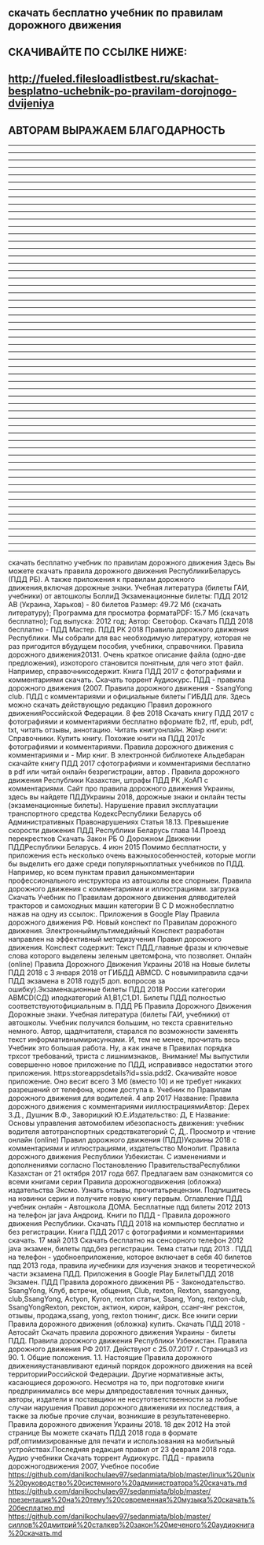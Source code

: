 скачать бесплатно учебник по правилам дорожного движения
--------------------------------------------------
СКАЧИВАЙТЕ ПО ССЫЛКЕ НИЖЕ:
--------------------------------------------------
http://fueled.filesloadlistbest.ru/skachat-besplatno-uchebnik-po-pravilam-dorojnogo-dvijeniya
--------------------------------------------------
АВТОРАМ ВЫРАЖАЕМ БЛАГОДАРНОСТЬ
--------------------------------------------------
--------------------------------------------------
--------------------------------------------------
--------------------------------------------------
--------------------------------------------------
--------------------------------------------------
--------------------------------------------------
--------------------------------------------------
--------------------------------------------------
--------------------------------------------------
--------------------------------------------------
--------------------------------------------------
--------------------------------------------------
--------------------------------------------------
--------------------------------------------------
--------------------------------------------------
--------------------------------------------------
--------------------------------------------------
--------------------------------------------------
--------------------------------------------------
--------------------------------------------------
--------------------------------------------------
--------------------------------------------------
--------------------------------------------------
--------------------------------------------------
--------------------------------------------------
--------------------------------------------------
--------------------------------------------------
--------------------------------------------------
--------------------------------------------------
--------------------------------------------------
--------------------------------------------------
--------------------------------------------------
--------------------------------------------------
--------------------------------------------------
--------------------------------------------------
--------------------------------------------------
--------------------------------------------------
--------------------------------------------------
--------------------------------------------------
--------------------------------------------------
--------------------------------------------------
--------------------------------------------------
--------------------------------------------------
--------------------------------------------------
--------------------------------------------------
--------------------------------------------------
--------------------------------------------------
--------------------------------------------------
--------------------------------------------------
--------------------------------------------------
--------------------------------------------------
--------------------------------------------------
--------------------------------------------------
--------------------------------------------------
--------------------------------------------------
--------------------------------------------------
скачать бесплатно учебник по правилам дорожного движения Здесь Вы можете скачать правила дорожного движения РеспубликиБеларусь (ПДД РБ). А также приложения к правилам дорожного движения,включая дорожные знаки. Учебная литература (билеты ГАИ, учебники) от автошколы БоллиД Экзаменационные билеты: ПДД 2012 AB (Украина, Харьков) - 80 билетов Размер: 49.72 Мб (скачать литературу); Программа для просмотра форматаPDF: 15.7 Мб (скачать бесплатно); Год выпуска: 2012 год; Автор: Светофор. Скачать ПДД 2018 бесплатно - ПДД Мастер. ПДД РК 2018  Правила дорожного движения Республики. Мы собрали для вас необходимую литературу, которая не раз пригодится вбудущем  пособия, учебники, справочники. Правила дорожного движения20131. Очень краткое описание файла (одно-две предложения), изкоторого становится понятным, для чего этот файл. Например, справочниксодержит. Книга ПДД 2017 с фотографиями и комментариями скачать. Скачать торрент Аудиокурс. ПДД - правила дорожного движения (2007. Правила дорожного движения - SsangYong club. ПДД с комментариями и официальные билеты ГИБДД для. Здесь можно скачать действующую редакцию Правил дорожного движенияРоссийской Федерации. 8 фев 2018  Скачать книгу ПДД 2017 с фотографиями и комментариями бесплатно вформате fb2, rtf, epub, pdf, txt, читать отзывы, аннотацию. Читать книгуонлайн. Жанр книги: Справочники. Купить книгу. Похожие книги на ПДД 2017с фотографиями и комментариями.
Правила дорожного движения с комментариями и  - Мир книг. В электронной библиотеке Альдебаран скачайте книгу ПДД 2017 сфотографиями и комментариями бесплатно в pdf или читай онлайн безрегистрации, автор . Правила дорожного движения Республики Казахстан, штрафы ПДД РК ,КоАП с комментариями. Сайт про правила дорожного движения Украины, здесь вы найдете ПДДУкраины 2018, дорожные знаки и онлайн тесты (экзаменационные билеты). Hарушение правил эксплуатации транспортного средства КодексРеспублики Беларусь об Административных Правонарушениях Статья 18.13. Превышение скорости движения ПДД Республики Беларусь глава 14.Проезд перекрестков Скачать Закон РБ О Дорожном Движении ПДДРеспублики Беларусь. 4 июн 2015  Помимо бесплатности, у приложения есть несколько очень важныхособенностей, которые могли бы выделить его даже среди популярныхплатных учебников по ПДД. Например, ко всем пунктам правил даныкомментарии профессионального инструктора из автошколы  все спорныеи. Правила дорожного движения с комментариями и иллюстрациями. загрузка Скачать Учебник по Правилам дорожного движения дляводителей тракторов и самоходных машин категории B C D можнобесплатно нажав на одну из ссылок:. Приложения в Google Play  Правила дорожного движения РФ. Новый конспект по Правилам дорожного движения. Электронныймультимедийный Конспект разработан направлен на эффективный методизучения Правил дорожного движения. Конспект содержит: Текст ПДД,главные фразы и ключевые слова которого выделены зеленым цветомфона, что позволяет. Онлайн (online) Правила Дорожного Движения Украины 2018 на
Новые билеты ПДД 2018 с 3 января 2018 от ГИБДД ABMCD. С новымиправила сдачи ПДД экзамена в 2018 году(5 доп. вопросов за ошибку).Экзаменационные билеты ПДД 2018 России категории АВMCD(СД) иподкатегорий A1,B1,C1,D1. Билеты ПДД полностью соответствуютофициальным в. ПДД РБ  Правила Дорожного Движения  Дорожные знаки. Учебная литература (билеты ГАИ, учебники) от автошколы. Учебник получился большим, но текста сравнительно немного. Автор, щадячитателя, старался по возможности заменять текст информативнымирисунками. И, тем не менее, прочитать весь Учебник это большая работа. Ну, а как иначе  в Правилах порядка трхсот требований, триста с лишнимзнаков,. Внимание! Мы выпустили совершенно новое приложение по ПДД, исправиввсе недостатки этого приложения. https:storeappsdetails?id=ssia.pdd2. Скачивайте новое приложение. Оно весит всего 3 Мб (вместо 10) и не требует никаких разрешений от телефона, кроме доступа в. Учебник по Правилам дорожного движения для водителей. 4 апр 2017  Название: Правила дорожного движения с комментариями ииллюстрациямиАвтор: Дepex З.Д., Душник В.Ф., Заворицкий Ю.Е.Издательство:  Д, Е Название: Основы управления автомобилем ибезопасность движения: учебник водителя автотранспортных средствкатегорий С, Д,. Просмотр и чтение онлайн (online) Правил дорожного движения (ПДД)Украины 2018 с комментариями и иллюстрациями, издательство Монолит. Правила дорожного движения Республики Узбекистан. С изменениями и дополнениями согласно Постановлению ПравительстваРеспублики Казахстан от 21 октября 2017 года  667. Предлагаем вам ознакомится со всеми книгами серии Правила дорожногодвижения (обложка) издательства Эксмо. Узнать отзывы, прочитатьрецензии. Подпишитесь на новинки серии и получите новую книгу первым.
Оглавление  ПДД учебник онлайн - Автошкола ДОМА. Бесплатные пдд билеты 2012 2013 на телефон jar java Андроид. Книги по ПДД - Правила дорожного движения Республики. Скачать ПДД 2018 на компьютер бесплатно и без регистрации. Книга ПДД 2017 с фотографиями и комментариями  скачать. 17 май 2013  Скачать бесплатно на сенсорного телефон 2012 java экзамен, билеты пдд,без регистрации. Тема статьи пдд 2013 . ПДД на телефон - удобноеприложение, которое включает в себя 40 билетов пдд 2013 года, правила иучебники для изучения знаков и теоретической части экзамена ПДД. Приложения в Google Play  БилетыПДД 2018 Экзамен. ПДД Правила дорожного движения РБ - Законодательство. SsangYong, Клуб, встречи, общения, Club, rexton, Rexton, ssangyong, club,SsangYong, Actyon, Kyron, rexton статьи, Ssang, Yong, rexton-club, SsangYongRexton, рекстон, актион, кирон, кайрон, ссанг-янг рекстон, отзывы, продажа,ssang, yong, rexton тюнинг, диск. Все книги серии Правила дорожного движения (обложка) купить. Скачать ПДД 2018 - Автосайт
Скачать правила дорожного движения Украины - билеты ПДД. Правила дорожного движения Республики Узбекистан. Правила дорожного движения РФ 2017. Действуют с 25.07.2017 г. Страница3 из 90. 1. Общие положения. 1.1. Настоящие Правила дорожного движенияустанавливают единый порядок дорожного движения на всей территорииРоссийской Федерации. Другие нормативные акты, касающиеся дорожного. Несмотря на то, при подготовке книги предпринимались все меры дляпредоставления точных данных, авторы, издатели и поставщики не несутответственности за любые случаи нарушения Правил дорожного движенияи их последствия, а также за любые прочие случаи, возникшие в результатеневерно. Правила дорожного движения Украины 2018. 18 дек 2012  На этой странице Вы можете скачать ПДД 2018 года в формате pdf,оптимизированные для печати и использования на мобильный устройствах.Последняя редакция правил от 23 февраля 2018 года. Аудио учебники  Скачать торрент Аудиокурс. ПДД - правила дорожногодвижения 2007, Учебное пособие
https://github.com/danilkochulaev97/sedanmiata/blob/master/linux%20unix%20руководство%20системного%20администратора%20скачать.md
https://github.com/danilkochulaev97/sedanmiata/blob/master/презентация%20на%20тему%20современная%20музыка%20скачать%20бесплатно.md
https://github.com/danilkochulaev97/sedanmiata/blob/master/силлов%20дмитрий%20сталкер%20закон%20меченого%20аудиокнига%20скачать.md